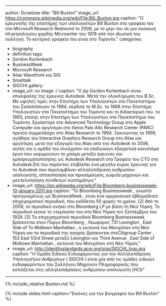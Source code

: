 -----
author: Dcoetzee
title: "Bill Buxton"
image_url: https://commons.wikimedia.org/wiki/File:Bill_Buxton.jpg
caption: "Ο ερευνητής της επιστήμης των υπολογιστών Bill Buxton στο γραφείο του στο Microsoft Research Redmond το 2009, με το χέρι του σε μια συσκευή πληκτρολογίου χορδής   Microwriter του 1978 από την ιδιωτική του συλλογή. Το κεντρικό γραφείο του είναι στο Τορόντο."
categories:
  - biography
  - definition
tags:
  - Gordon Kurtenbach
  - BusinessWeek
  - Microsoft Research
  - Alias Wavefront και SGI
  - Smalltalk
  - SIGCHI
gallery:
  - image_url: no image :/
    caption: "Ο Δρ Gordon Kurtenbach είναι επικεφαλής της έρευνας Autodesk. Μετά την ολοκλήρωση του B.Sc. Με υψηλές τιμές στην Επιστήμη των Υπολογιστών στο Πανεπιστήμιο του Σασκάτσουαν το 1984, κέρδισε το M.Sc. το 1988 στην Επιστήμη Υπολογιστών στο Πανεπιστήμιο του Τορόντο και το διδακτορικό του. το 1993, επίσης στην Επιστήμη των Υπολογιστών στο Πανεπιστήμιο του Τορόντο. Εργάστηκε στο Advanced Technology Group στο Apple Computer και αργότερα στο Xerox Palo Alto Research Center (PARC) προτού συμμετάσχει στο Alias ​​Research το 1994. Ξεκινώντας το 1999, ηγήθηκε του Interactive Graphics Research Group στο Alias ​​και αργότερα, μετά την εξαγορά του Alias ​​από την Autodesk το 2006, αυτός και η ομάδα του συνέχισαν να επιδιώκουν εξαιρετικά καινοτόμα έργα που γεφυρώνουν το χάσμα μεταξύ έρευνας και εμπορευματοποίησης ως Autodesk Research στο Γραφείο του CTO στο Autodesk.Επί του παρόντος επιβλέπει ένα μεγάλο εύρος έρευνας για το Autodesk που περιλαμβάνει αλληλεπίδραση ανθρώπου-υπολογιστή, οπτικοποίηση και προσομοίωση, ευφυΐα μηχανών και μοντελοποίηση σύνθετων συστημάτων."
  - image_url: https://en.wikipedia.org/wiki/File:Bloomberg-businessweek-10-january-2011.jpg
    caption: "Το Bloomberg Businessweek , γνωστό προηγουμένως ως BusinessWeek , είναι ένα αμερικανικό εβδομαδιαίο επιχειρηματικό περιοδικό, που εκδίδεται 50 φορές το χρόνο. [2] Από το 2009, το περιοδικό ανήκει στο Bloomberg LP με βάση τη Νέα Υόρκη. Το περιοδικό έκανε το ντεμπούτο του στη Νέα Υόρκη τον Σεπτέμβριο του 1929. [3] Τα επιχειρηματικά περιοδικά Bloomberg Businessweek βρίσκονται στον Πύργο Bloomberg , Λεωφόρος 731 Lexington , East Side of Το Midtown Manhattan , η γειτονιά του Μανχάταν στη Νέα Υόρκη και τα περιοδικά της αγοράς βρίσκονται στοCitigroup Center , 153 East 53rd Street μεταξύ Lexington και Third Avenue , East Side of Midtown Manhattan , γειτονιά του Μανχάταν στη Νέα Υόρκη."
  - image_url: http://identitystandards.acm.org/sigs/SIGCHI_logo.jpg
    caption: "Η Ομάδα Ειδικού Ενδιαφέροντος για την Αλληλεπίδραση Υπολογιστών-Ανθρώπων ( SIGCHI ) είναι μία από τις ομάδες ειδικών ενδιαφερόντων του Συλλόγου Μηχανών Πληροφορικής που εστιάζεται στις αλληλεπιδράσεις ανθρώπου-υπολογιστή (HCI)"
-----

{% include_relative Buxton.md %}

{% include slides.html caption="Εικόνες για την βιογραφία του Bill Buxton" %}
